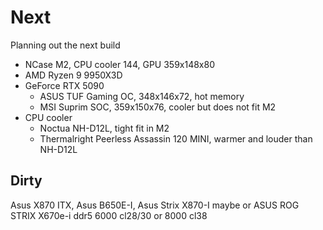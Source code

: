 # Next

Planning out the next build

- NCase M2, CPU cooler 144, GPU 359x148x80
- AMD Ryzen 9 9950X3D
- GeForce RTX 5090
  - ASUS TUF Gaming OC, 348x146x72, hot memory
  - MSI Suprim SOC, 359x150x76, cooler but does not fit M2
- CPU cooler
  - Noctua NH-D12L, tight fit in M2
  - Thermalright Peerless Assassin 120 MINI, warmer and louder than NH-D12L

## Dirty

Asus X870 ITX, Asus B650E-I, Asus Strix X870-I maybe or ASUS ROG STRIX X670e-i
ddr5 6000 cl28/30 or 8000 cl38

